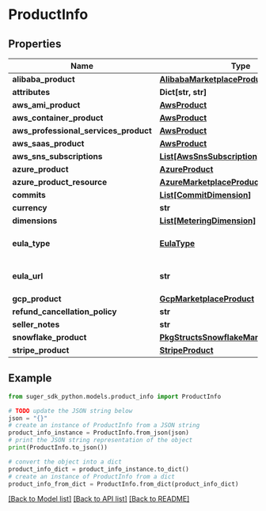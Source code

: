 # ProductInfo


## Properties

Name | Type | Description | Notes
------------ | ------------- | ------------- | -------------
**alibaba_product** | [**AlibabaMarketplaceProduct**](AlibabaMarketplaceProduct.md) |  | [optional] 
**attributes** | **Dict[str, str]** |  | [optional] 
**aws_ami_product** | [**AwsProduct**](AwsProduct.md) |  | [optional] 
**aws_container_product** | [**AwsProduct**](AwsProduct.md) |  | [optional] 
**aws_professional_services_product** | [**AwsProduct**](AwsProduct.md) |  | [optional] 
**aws_saas_product** | [**AwsProduct**](AwsProduct.md) |  | [optional] 
**aws_sns_subscriptions** | [**List[AwsSnsSubscription]**](AwsSnsSubscription.md) |  | [optional] 
**azure_product** | [**AzureProduct**](AzureProduct.md) |  | [optional] 
**azure_product_resource** | [**AzureMarketplaceProductResource**](AzureMarketplaceProductResource.md) |  | [optional] 
**commits** | [**List[CommitDimension]**](CommitDimension.md) |  | [optional] 
**currency** | **str** |  | [optional] 
**dimensions** | [**List[MeteringDimension]**](MeteringDimension.md) |  | [optional] 
**eula_type** | [**EulaType**](EulaType.md) | The public offer&#39;s EULA type. | [optional] 
**eula_url** | **str** | The public offer&#39;s EULA URL. | [optional] 
**gcp_product** | [**GcpMarketplaceProduct**](GcpMarketplaceProduct.md) |  | [optional] 
**refund_cancellation_policy** | **str** |  | [optional] 
**seller_notes** | **str** |  | [optional] 
**snowflake_product** | [**PkgStructsSnowflakeMarketplaceProduct**](PkgStructsSnowflakeMarketplaceProduct.md) |  | [optional] 
**stripe_product** | [**StripeProduct**](StripeProduct.md) |  | [optional] 

## Example

```python
from suger_sdk_python.models.product_info import ProductInfo

# TODO update the JSON string below
json = "{}"
# create an instance of ProductInfo from a JSON string
product_info_instance = ProductInfo.from_json(json)
# print the JSON string representation of the object
print(ProductInfo.to_json())

# convert the object into a dict
product_info_dict = product_info_instance.to_dict()
# create an instance of ProductInfo from a dict
product_info_from_dict = ProductInfo.from_dict(product_info_dict)
```
[[Back to Model list]](../README.md#documentation-for-models) [[Back to API list]](../README.md#documentation-for-api-endpoints) [[Back to README]](../README.md)


